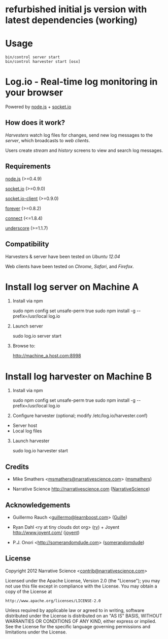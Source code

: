 # refurbished initial js version with latest dependencies (working)

Usage
=====

    bin/control server start
    bin/control harvester start [osx]


Log.io - Real-time log monitoring in your browser
=================================================

Powered by [node.js](http://nodejs.org) + [socket.io](http://socket.io)

## How does it work?

*Harvesters* watch log files for changes, send new log messages to the *server*, which broadcasts to *web clients*.

Users create *stream* and *history* screens to view and search log messages.

## Requirements

[node.js](http://nodejs.org) (>=0.4.9)

[socket.io](http://socket.io) (>=0.9.0)

[socket.io-client](https://github.com/LearnBoost/socket.io-client) (>=0.9.0)

[forever](https://github.com/indexzero/forever) (>=0.8.2)

[connect](http://senchalabs.github.com/connect/) (<=1.8.4)

[underscore](http://documentcloud.github.com/underscore/) (>=1.1.7)

## Compatibility

Harvesters & server have been tested on *Ubuntu 12.04*

Web clients have been tested on *Chrome*, *Safari*, and *Firefox*.

# Install log server on Machine A

1) Install via npm

    sudo npm config set unsafe-perm true 
    sudo npm install -g --prefix=/usr/local log.io

2) Launch server

    sudo log.io server start

3) Browse to:

    http://machine_a.host.com:8998

# Install log harvester on Machine B

1) Install via npm

    sudo npm config set unsafe-perm true 
    sudo npm install -g --prefix=/usr/local log.io

2) Configure harvester (optional; modify /etc/log.io/harvester.conf)

- Server host
- Local log files

3) Launch harvester

    sudo log.io harvester start

## Credits

- Mike Smathers &lt;msmathers@narrativescience.com&gt; ([msmathers](http://github.com/msmathers))

- Narrative Science http://narrativescience.com ([NarrativeScience](http://github.com/NarrativeScience))

## Acknowledgements

- Guillermo Rauch &lt;guillermo@learnboost.com&gt; ([Guille](http://github.com/guille))

- Ryan Dahl &lt;ry at tiny clouds dot org&gt; ([ry](https://github.com/ry)) + Joyent http://www.joyent.com/ ([joyent](https://github.com/joyent/))

- P.J. Onori &lt;http://somerandomdude.com&gt; ([somerandomdude](https://github.com/somerandomdude))

## License 

Copyright 2012 Narrative Science &lt;contrib@narrativescience.com&gt;

Licensed under the Apache License, Version 2.0 (the "License");
you may not use this file except in compliance with the License.
You may obtain a copy of the License at

    http://www.apache.org/licenses/LICENSE-2.0

Unless required by applicable law or agreed to in writing, software
distributed under the License is distributed on an "AS IS" BASIS,
WITHOUT WARRANTIES OR CONDITIONS OF ANY KIND, either express or implied.
See the License for the specific language governing permissions and
limitations under the License.
